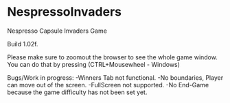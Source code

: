 # NespressoInvaders
Nespresso Capsule Invaders Game

Build 1.02f.

Please make sure to zoomout the browser to see the whole game window. You can do that by pressing (CTRL+Mousewheel - Windows)

Bugs/Work in progress:
-Winners Tab not functional.
-No boundaries, Player can move out of the screen.
-FullScreen not supported.
-No End-Game because the game difficulty has not been set yet.

